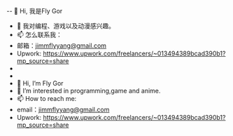 -- 👋 Hi, 我是Fly Gor
- 👀 我对编程、游戏以及动漫感兴趣。
- 📫 怎么联系我：
- 邮箱：jimmflyyang@gmail.com
- Upwork: https://www.upwork.com/freelancers/~013494389bcad390b1?mp_source=share
-  
-   
- 👋 Hi, I’m Fly Gor
- 👀 I’m interested in programming,game and anime.
- 📫 How to reach me:
- email：jimmflyyang@gmail.com
- Upwork: https://www.upwork.com/freelancers/~013494389bcad390b1?mp_source=share

<!---
JimmFly/JimmFly is a ✨ special ✨ repository because its `README.md` (this file) appears on your GitHub profile.
You can click the Preview link to take a look at your changes.
--->
